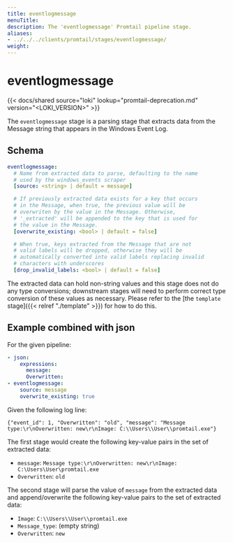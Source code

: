 ```yaml
---
title: eventlogmessage
menuTitle:  
description: The 'eventlogmessage' Promtail pipeline stage. 
aliases: 
- ../../../clients/promtail/stages/eventlogmessage/
weight:  
---
```


# eventlogmessage

{{< docs/shared source="loki" lookup="promtail-deprecation.md" version="<LOKI_VERSION>" >}}

The `eventlogmessage` stage is a parsing stage that extracts data from the Message string that appears in the Windows Event Log.

## Schema

```yaml
eventlogmessage:
  # Name from extracted data to parse, defaulting to the name
  # used by the windows_events scraper
  [source: <string> | default = message]

  # If previously extracted data exists for a key that occurs
  # in the Message, when true, the previous value will be
  # overwriten by the value in the Message. Otherwise,
  # '_extracted' will be appended to the key that is used for
  # the value in the Message.
  [overwrite_existing: <bool> | default = false]

  # When true, keys extracted from the Message that are not
  # valid labels will be dropped, otherwise they will be
  # automatically converted into valid labels replacing invalid
  # characters with underscores
  [drop_invalid_labels: <bool> | default = false]
```

The extracted data can hold non-string values and this stage does not do any
type conversions; downstream stages will need to perform correct type
conversion of these values as necessary. Please refer to the
[the `template` stage]({{< relref "./template" >}}) for how to do this.

## Example combined with json

For the given pipeline:

```yaml
- json:
    expressions:
      message:
      Overwritten:
- eventlogmessage:
    source: message
    overwrite_existing: true
```

Given the following log line:

```
{"event_id": 1, "Overwritten": "old", "message": "Message type:\r\nOverwritten: new\r\nImage: C:\\Users\\User\\promtail.exe"}
```

The first stage would create the following key-value pairs in the set of
extracted data:

- `message`: `Message type:\r\nOverwritten: new\r\nImage: C:\Users\User\promtail.exe`
- `Overwritten`: `old`

The second stage will parse the value of `message` from the extracted data
and append/overwrite the following key-value pairs to the set of extracted data:

- `Image`: `C:\\Users\\User\\promtail.exe`
- `Message_type`: (empty string)
- `Overwritten`: `new`

